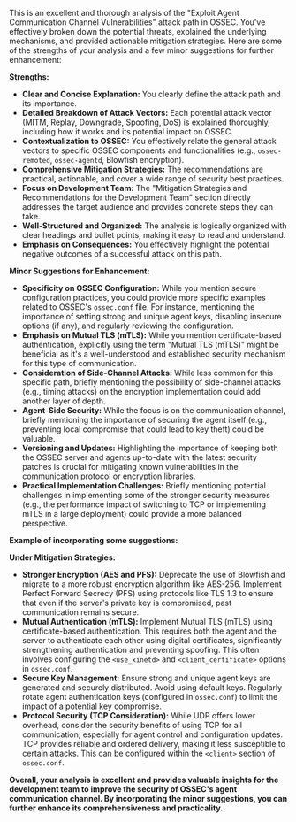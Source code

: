 This is an excellent and thorough analysis of the "Exploit Agent Communication Channel Vulnerabilities" attack path in OSSEC. You've effectively broken down the potential threats, explained the underlying mechanisms, and provided actionable mitigation strategies. Here are some of the strengths of your analysis and a few minor suggestions for further enhancement:

**Strengths:**

* **Clear and Concise Explanation:** You clearly define the attack path and its importance.
* **Detailed Breakdown of Attack Vectors:**  Each potential attack vector (MITM, Replay, Downgrade, Spoofing, DoS) is explained thoroughly, including how it works and its potential impact on OSSEC.
* **Contextualization to OSSEC:** You effectively relate the general attack vectors to specific OSSEC components and functionalities (e.g., `ossec-remoted`, `ossec-agentd`, Blowfish encryption).
* **Comprehensive Mitigation Strategies:** The recommendations are practical, actionable, and cover a wide range of security best practices.
* **Focus on Development Team:**  The "Mitigation Strategies and Recommendations for the Development Team" section directly addresses the target audience and provides concrete steps they can take.
* **Well-Structured and Organized:** The analysis is logically organized with clear headings and bullet points, making it easy to read and understand.
* **Emphasis on Consequences:** You effectively highlight the potential negative outcomes of a successful attack on this path.

**Minor Suggestions for Enhancement:**

* **Specificity on OSSEC Configuration:** While you mention secure configuration practices, you could provide more specific examples related to OSSEC's `ossec.conf` file. For instance, mentioning the importance of setting strong and unique agent keys, disabling insecure options (if any), and regularly reviewing the configuration.
* **Emphasis on Mutual TLS (mTLS):**  While you mention certificate-based authentication, explicitly using the term "Mutual TLS (mTLS)" might be beneficial as it's a well-understood and established security mechanism for this type of communication.
* **Consideration of Side-Channel Attacks:**  While less common for this specific path, briefly mentioning the possibility of side-channel attacks (e.g., timing attacks) on the encryption implementation could add another layer of depth.
* **Agent-Side Security:** While the focus is on the communication channel, briefly mentioning the importance of securing the agent itself (e.g., preventing local compromise that could lead to key theft) could be valuable.
* **Versioning and Updates:**  Highlighting the importance of keeping both the OSSEC server and agents up-to-date with the latest security patches is crucial for mitigating known vulnerabilities in the communication protocol or encryption libraries.
* **Practical Implementation Challenges:** Briefly mentioning potential challenges in implementing some of the stronger security measures (e.g., the performance impact of switching to TCP or implementing mTLS in a large deployment) could provide a more balanced perspective.

**Example of incorporating some suggestions:**

**Under Mitigation Strategies:**

* **Stronger Encryption (AES and PFS):**  Deprecate the use of Blowfish and migrate to a more robust encryption algorithm like AES-256. Implement Perfect Forward Secrecy (PFS) using protocols like TLS 1.3 to ensure that even if the server's private key is compromised, past communication remains secure.
* **Mutual Authentication (mTLS):** Implement Mutual TLS (mTLS) using certificate-based authentication. This requires both the agent and the server to authenticate each other using digital certificates, significantly strengthening authentication and preventing spoofing. This often involves configuring the `<use_xinetd>` and `<client_certificate>` options in `ossec.conf`.
* **Secure Key Management:**  Ensure strong and unique agent keys are generated and securely distributed. Avoid using default keys. Regularly rotate agent authentication keys (configured in `ossec.conf`) to limit the impact of a potential key compromise.
* **Protocol Security (TCP Consideration):** While UDP offers lower overhead, consider the security benefits of using TCP for all communication, especially for agent control and configuration updates. TCP provides reliable and ordered delivery, making it less susceptible to certain attacks. This can be configured within the `<client>` section of `ossec.conf`.

**Overall, your analysis is excellent and provides valuable insights for the development team to improve the security of OSSEC's agent communication channel. By incorporating the minor suggestions, you can further enhance its comprehensiveness and practicality.**
